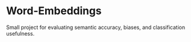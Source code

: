 # Word-Embeddings
Small project for evaluating semantic accuracy, biases, and classification usefulness.
